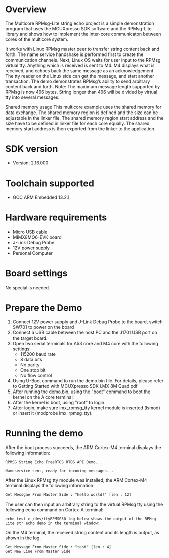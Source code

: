 Overview
========
The Multicore RPMsg-Lite string echo project is a simple demonstration program that uses the
MCUXpresso SDK software and the RPMsg-Lite library and shows how to implement the inter-core
communicaton between cores of the multicore system.

It works with Linux RPMsg master peer to transfer string content back and forth. The name service
handshake is performed first to create the communication channels. Next, Linux OS waits for user
input to the RPMsg virtual tty. Anything which is received is sent to M4. M4 displays what is
received, and echoes back the same message as an acknowledgement. The tty reader on the Linux side
can get the message, and start another transaction. The demo demonstrates RPMsg’s ability to send
arbitrary content back and forth. Note: The maximum message length supported by RPMsg is now 496
bytes. String longer than 496 will be divided by virtual tty into several messages.

Shared memory usage
This multicore example uses the shared memory for data exchange. The shared memory region is
defined and the size can be adjustable in the linker file. The shared memory region start address
and the size have to be defined in linker file for each core equally. The shared memory start
address is then exported from the linker to the application.

SDK version
===========
- Version: 2.16.000

Toolchain supported
===================
- GCC ARM Embedded  13.2.1

Hardware requirements
=====================
- Micro USB cable
- MIMX8MQ6-EVK  board
- J-Link Debug Probe
- 12V power supply
- Personal Computer

Board settings
==============
No special is needed.



Prepare the Demo
================
1.  Connect 12V power supply and J-Link Debug Probe to the board, switch SW701 to power on the board
2.  Connect a USB cable between the host PC and the J1701 USB port on the target board.
3.  Open two serial terminals for A53 core and M4 core with the following settings:
    - 115200 baud rate
    - 8 data bits
    - No parity
    - One stop bit
    - No flow control
4.  Using U-Boot command to run the demo.bin file. For details, please refer to Getting Started with MCUXpresso SDK i.MX 8M Quad.pdf
5.  After running the demo.bin, using the "boot" command to boot the kernel on the A core terminal;
6.  After the kernel is boot, using "root" to login.
7.  After login, make sure imx_rpmsg_tty kernel module is inserted (lsmod) or insert it (modprobe imx_rpmsg_tty).

Running the demo
================
After the boot process succeeds, the ARM Cortex-M4 terminal displays the following information:
~~~~~~~~~~~~~~~~~~~~~~~~~~~~~~~~~~~
RPMSG String Echo FreeRTOS RTOS API Demo...

Nameservice sent, ready for incoming messages...
~~~~~~~~~~~~~~~~~~~~~~~~~~~~~~~~~~~
After the Linux RPMsg tty module was installed, the ARM Cortex-M4 terminal displays the following
information:
~~~~~~~~~~~~~~~~~~~~~~~~~~~~~~~~~~~
Get Messgae From Master Side : "hello world!" [len : 12]
~~~~~~~~~~~~~~~~~~~~~~~~~~~~~~~~~~~
The user can then input an arbitrary string to the virtual RPMsg tty using the following echo command on
Cortex-A terminal:
~~~~~~~~~~~~~~~~~~~~~~~~~~~~~~~~~~~
echo test > /dev/ttyRPMSG30 log below shows the output of the RPMsg-Lite str echo demo in the terminal window:
~~~~~~~~~~~~~~~~~~~~~~~~~~~~~~~~~~~
On the M4 terminal, the received string content and its length is output, as shown in the log.
~~~~~~~~~~~~~~~~~~~~~~~~~~~~~~~~~~~
Get Message From Master Side : "test" [len : 4]
Get New Line From Master Side
~~~~~~~~~~~~~~~~~~~~~~~~~~~~~~~~~~~
